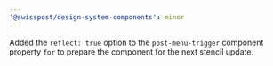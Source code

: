 ```yaml
---
'@swisspost/design-system-components': minor
---
```


Added the `reflect: true` option to the `post-menu-trigger` component property `for` to prepare the component for the next stencil update.

